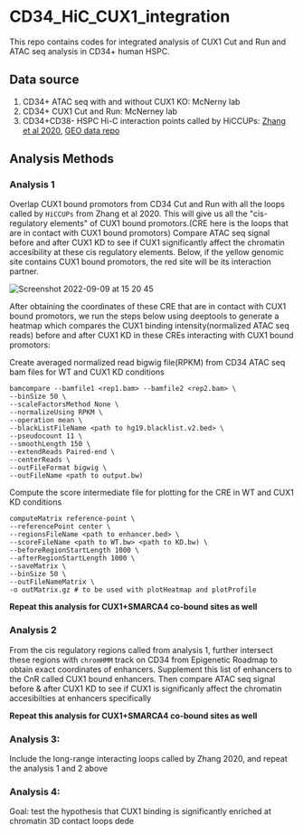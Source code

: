 # CD34_HiC_CUX1_integration 

This repo contains codes for integrated analysis of CUX1 Cut and Run and ATAC seq analysis in CD34+ human HSPC.

## Data source

1. CD34+ ATAC seq with and without CUX1 KO: McNerny lab
2. CD34+ CUX1 Cut and Run: McNerney lab
3. CD34+CD38- HSPC Hi-C interaction points called by HiCCUPs: [Zhang et al 2020](https://www.sciencedirect.com/science/article/pii/S1097276520302604), [GEO data repo](https://www.ncbi.nlm.nih.gov/geo/query/acc.cgi?acc=GSM2861708)


## Analysis Methods

### Analysis 1

Overlap CUX1 bound promotors from CD34 Cut and Run with all the loops called by `HiCCUPs` from Zhang et al 2020. This will give us all the "cis-regulatory elements" of CUX1 bound promotors.(CRE here is the loops that are in contact with CUX1 bound promotors) Compare ATAC seq signal before and after CUX1 KD to see if CUX1 significantly affect the chromatin accesibility at these cis regulatory elements. Below, if the yellow genomic site contains CUX1 bound promotors, the red site will be its interaction partner. 

![Screenshot 2022-09-09 at 15 20 45](https://user-images.githubusercontent.com/43444815/189436564-e245fe7f-4a81-4936-89f8-550faf348db4.png)

After obtaining the coordinates of these CRE that are in contact with CUX1 bound promotors, we run the steps below using deeptools to generate a heatmap which compares the CUX1 binding intensity(normalized ATAC seq reads) before and after CUX1 KD in these CREs interacting with CUX1 bound promotors: 

Create averaged normalized read bigwig file(RPKM) from CD34 ATAC seq bam files for WT and CUX1 KD conditions
```
bamcompare --bamfile1 <rep1.bam> --bamfile2 <rep2.bam> \
--binSize 50 \
--scaleFactorsMethod None \
--normalizeUsing RPKM \
--operation mean \
--blackListFileName <path to hg19.blacklist.v2.bed> \
--pseudocount 11 \
--smoothLength 150 \
--extendReads Paired-end \
--centerReads \
--outFileFormat bigwig \
--outFileName <path to output.bw)

```

Compute the score intermediate file for plotting for the CRE in WT and CUX1 KD conditions
```
computeMatrix reference-point \
--referencePoint center \
--regionsFileName <path to enhancer.bed> \
--scoreFileName <path to WT.bw> <path to KD.bw) \
--beforeRegionStartLength 1000 \
--afterRegionStartLength 1000 \
--saveMatrix \
--binSize 50 \
--outFileNameMatrix \
-o outMatrix.gz # to be used with plotHeatmap and plotProfile
```
**Repeat this analysis for CUX1+SMARCA4 co-bound sites as well**

### Analysis 2

From the cis regulatory regions called from analysis 1, further intersect these regions with `chromHMM` track on CD34 from Epigenetic Roadmap to obtain exact coordinates of enhancers. Supplement this list of enhancers to the CnR called CUX1 bound enhancers. Then compare ATAC seq signal before & after CUX1 KD to see if CUX1 is significanly affect the chromatin accesibilties at enhancers specifically

**Repeat this analysis for CUX1+SMARCA4 co-bound sites as well**

### Analysis 3:
Include the long-range interacting loops called by Zhang 2020, and repeat the analysis 1 and 2 above


### Analysis 4:
Goal: test the hypothesis that CUX1 binding is significantly enriched at chromatin 3D contact loops 
dede

